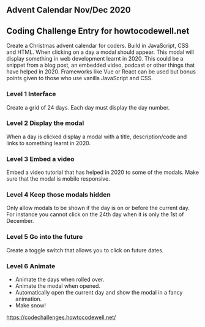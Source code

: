## Advent Calendar Nov/Dec 2020

## Coding Challenge Entry for howtocodewell.net

Create a Christmas advent calendar for coders. Build in JavaScript, CSS and HTML. When clicking on a day a modal should appear. This modal will display something in web development learnt in 2020. This could be a snippet from a blog post, an embedded video, podcast or other things that have helped in 2020. Frameworks like Vue or React can be used but bonus points given to those who use vanilla JavaScript and CSS.

### Level 1 Interface

Create a grid of 24 days. Each day must display the day number.

### Level 2 Display the modal

When a day is clicked display a modal with a title, description/code and links to something learnt in 2020.

### Level 3 Embed a video

Embed a video tutorial that has helped in 2020 to some of the modals. Make sure that the modal is mobile responsive.

### Level 4 Keep those modals hidden

Only allow modals to be shown if the day is on or before the current day. For instance you cannot click on the 24th day when it is only the 1st of December.

### Level 5 Go into the future

Create a toggle switch that allows you to click on future dates.

### Level 6 Animate

* Animate the days when rolled over.
* Animate the modal when opened.
* Automatically open the current day and show the modal in a fancy animation.
* Make snow!

https://codechallenges.howtocodewell.net/